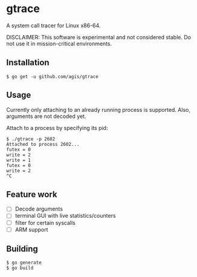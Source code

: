 # gtrace

A system call tracer for Linux x86-64.

DISCLAIMER: This software is experimental and not considered stable. Do
not use it in mission-critical environments.

## Installation

```shell
$ go get -u github.com/agis/gtrace
```

## Usage

Currently only attaching to an already running process is supported. Also,
arguments are not decoded yet.

Attach to a process by specifying its pid:

```shell
$ ./gtrace -p 2602
Attached to process 2602...
futex = 0
write = 2
write = 1
futex = 0
write = 2
^C
```

## Feature work

- [ ] Decode arguments
- [ ] terminal GUI with live statistics/counters
- [ ] filter for certain syscalls
- [ ] ARM support

## Building

```shell
$ go generate
$ go build
```
